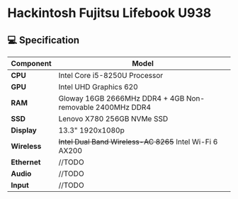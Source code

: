 # Hackintosh Fujitsu Lifebook U938

## :computer: Specification

| **Component** | **Model**                                                 |
| ------------- | --------------------------------------------------------- |
| **CPU**       | Intel Core i5-8250U Processor                             |
| **GPU**       | Intel UHD Graphics 620                                    |
| **RAM**       | Gloway 16GB 2666MHz DDR4 + 4GB Non-removable 2400MHz DDR4 |
| **SSD**       | Lenovo X780 256GB NVMe SSD                                |
| **Display**   | 13.3" 1920x1080p                                          |
| **Wireless**  | ~~Intel Dual Band Wireless-AC 8265~~ Intel Wi-Fi 6 AX200  |
| **Ethernet**  | //TODO                                                    |
| **Audio**     | //TODO                                                    |
| **Input**     | //TODO                                                    |
